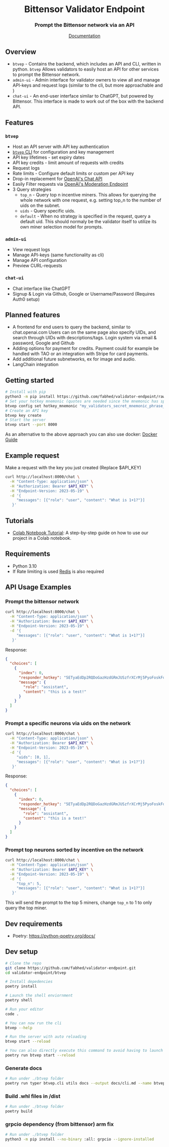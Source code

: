 <div align="center">

# **Bittensor Validator Endpoint**

### Prompt the Bittensor network via an API <!-- omit in toc -->

[Documentation](./docs)

</div>

## Overview

- `btvep` - Contains the backend, which includes an API and CLI, written in python. `btvep` Allows validators to easily host an API for other services to prompt the Bittensor network.
- `admin-ui` - Admin interface for validator owners to view all and manage API-keys and request logs (similar to the cli, but more approachable and )
- `chat-ui` - An end-user interface similar to ChatGPT, but powered by Bittensor. This interface is made to work out of the box with the backend API.

## Features

### `btvep`

- Host an API server with API key authentication
- [`btvep` CLI](./docs/cli.md) for configuration and key management
- API key lifetimes - set expiry dates
- API key credits - limit amount of requests with credits
- Request logs
- Rate limits - Configure default limits or custom per API key
- Drop-in replacement for [OpenAI's Chat API](https://platform.openai.com/docs/api-reference/chat)
- Easily Filter requests via [OpenAI's Moderation Endpoint](https://platform.openai.com/docs/guides/moderation/overview)
- 3 Query strategies
  - `top_n` - Query top n incentive miners. This allows for querying the whole network with one request, e.g. setting top_n to the number of uids on the subnet.
  - `uids` - Query specific uids.
  - `default` - When no strategy is specified in the request, query a default uid. This should normaly be the validator itself to utilize its own miner selection model for prompts.

### `admin-ui`

- View request logs
- Manage API-keys (same functionality as cli)
- Manage API configuration
- Preview CURL-requests

### `chat-ui`

- Chat interface like ChatGPT
- Signup & Login via Github, Google or Username/Password (Requires Auth0 setup)

## Planned features

- A frontend for end users to query the backend, similar to chat.openai.com
  Users can on the same page also specify UIDs, and search through UIDs with descriptions/tags. Login system via email & password, Google and Github
- Adding options for payment for credits. Payment could for example be handled with TAO or an integration with Stripe for card payments.
- Add additional future subnetworks, ex for image and audio.
- LangChain integration

## Getting started

```bash
# Install with pip
python3 -m pip install https://github.com/fabhed/validator-endpoint/raw/main/dist/btvep-0.1.1-py3-none-any.whl
# Set your hotkey mnemonic (quotes are needed since the mnemonic has spaces in it)
btvep config set hotkey_mnemonic "my_validators_secret_mnemonic_phrase_here"
# Create an API key
btvep key create
# Start the server
btvep start --port 8000
```

As an alternative to the above approach you can also use docker: [Docker Guide](./docs/docker.md)

## Example request

Make a request with the key you just created (Replace $API_KEY)

```bash
curl http://localhost:8000/chat \
  -H "Content-Type: application/json" \
  -H "Authorization: Bearer $API_KEY" \
  -H "Endpoint-Version: 2023-05-19" \
  -d '{
     "messages": [{"role": "user", "content": "What is 1+1?"}]
   }'
```

## Tutorials

- [Colab Notebook Tutorial](https://colab.research.google.com/drive/1RRQhxSmGiULEZNj0gYswa2JksZ56cGa1?usp=sharing): A step-by-step guide on how to use our project in a Colab notebook.

## Requirements

- Python 3.10
- If Rate limiting is used [Redis](https://redis.io/docs/getting-started/installation/) is also required

## API Usage Examples

### Prompt the bittensor network

```bash
curl http://localhost:8000/chat \
  -H "Content-Type: application/json" \
  -H "Authorization: Bearer $API_KEY" \
  -H "Endpoint-Version: 2023-05-19" \
  -d '{
     "messages": [{"role": "user", "content": "What is 1+1?"}]
   }'
```

Response:

```json
{
  "choices": [
    {
      "index": 0,
      "responder_hotkey": "5ETyaEdDp2RQDoGazHzdGRmJUSzfrXCrMj5PyoFoskFdtsyH",
      "message": {
        "role": "assistant",
        "content": "this is a test!"
      }
    }
  ]
}
```

### Prompt a specific neurons via uids on the network

```bash
curl http://localhost:8000/chat \
  -H "Content-Type: application/json" \
  -H "Authorization: Bearer $API_KEY" \
  -H "Endpoint-Version: 2023-05-19" \
  -d '{
     "uids": [0, 1],
     "messages": [{"role": "user", "content": "What is 1+1?"}]
   }'
```

Response:

```json
{
  "choices": [
    {
      "index": 0,
      "responder_hotkey": "5ETyaEdDp2RQDoGazHzdGRmJUSzfrXCrMj5PyoFoskFdtsyH",
      "message": {
        "role": "assistant",
        "content": "this is a test!"
      }
    }
  ]
}
```

### Prompt top neurons sorted by incentive on the network

```bash
curl http://localhost:8000/chat \
  -H "Content-Type: application/json" \
  -H "Authorization: Bearer $API_KEY" \
  -H "Endpoint-Version: 2023-05-19" \
  -d '{
     "top_n": 5,
     "messages": [{"role": "user", "content": "What is 1+1?"}]
   }'
```

This will send the prompt to the top 5 miners, change `top_n` to 1 to only query the top miner.

## Dev requirements

- Poetry: https://python-poetry.org/docs/

## Dev setup

```bash
# Clone the repo
git clone https://github.com/fabhed/validator-endpoint.git
cd validator-endpoint/btvep

# Install depedencies
poetry install

# Launch the shell enviornment
poetry shell

# Run your editor
code .

# You can now run the cli
btvep --help

# Run the server with auto reloading
btvep start --reload

# You can also directly execute this command to avoid having to launch a poetry shell
poetry run btvep start --reload
```

### Generate docs

```bash
# Run under ./btvep folder
poetry run typer btvep.cli utils docs --output docs/cli.md --name btvep
```

### Build .whl files in /dist

```bash
# Run under ./btvep folder
poetry build
```

### grpcio dependency (from bittensor) arm fix

```bash
# Run under ./btvep folder
python3 -m pip install --no-binary :all: grpcio --ignore-installed
```
